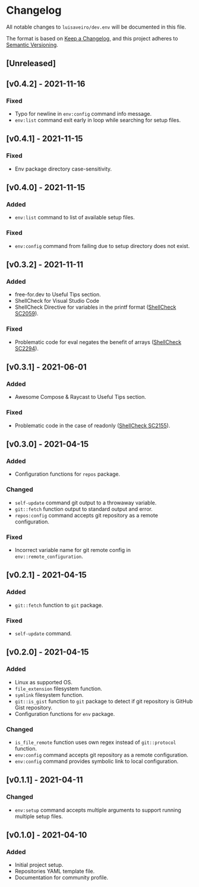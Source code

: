 # Changelog
All notable changes to `luisaveiro/dev.env` will be documented in this file.

The format is based on [Keep a Changelog](https://keepachangelog.com/en/1.0.0/),
and this project adheres to [Semantic Versioning](https://semver.org/spec/v2.0.0.html).

## [Unreleased]

## [v0.4.2] - 2021-11-16
### Fixed
- Typo for newline in `env:config` command info message.
- `env:list` command exit early in loop while searching for setup files.

## [v0.4.1] - 2021-11-15
### Fixed
- Env package directory case-sensitivity.

## [v0.4.0] - 2021-11-15
### Added
- `env:list` command to list of available setup files.

### Fixed
- `env:config` command from failing due to setup directory does not exist.

## [v0.3.2] - 2021-11-11
### Added
- free-for.dev to Useful Tips section.
- ShellCheck for Visual Studio Code
- ShellCheck Directive for variables in the printf format ([ShellCheck SC2059](https://github.com/koalaman/shellcheck/wiki/SC2059)).

### Fixed
- Problematic code for eval negates the benefit of arrays ([ShellCheck SC2294](https://github.com/koalaman/shellcheck/wiki/SC2294)).

## [v0.3.1] - 2021-06-01
### Added
- Awesome Compose & Raycast to Useful Tips section.

### Fixed
- Problematic code in the case of readonly ([ShellCheck SC2155](https://github.com/koalaman/shellcheck/wiki/SC2155)).

## [v0.3.0] - 2021-04-15
### Added
- Configuration functions for `repos` package.
### Changed
- `self-update` command git output to a throwaway variable.
- `git::fetch` function output to standard output and error.
- `repos:config` command accepts git repository as a remote configuration.

### Fixed
- Incorrect variable name for git remote config in `env::remote_configuration`.

## [v0.2.1] - 2021-04-15
### Added
- `git::fetch` function to `git` package.

### Fixed
- `self-update` command.

## [v0.2.0] - 2021-04-15
### Added
- Linux as supported OS.
- `file_extension` filesystem function.
- `symlink` filesystem function.
- `git::is_gist` function to `git` package to detect if git repository is GitHub Gist repository.
- Configuration functions for `env` package.

### Changed
- `is_file_remote` function uses own regex instead of `git::protocol` function.
- `env:config` command accepts git repository as a remote configuration.
- `env:config` command provides symbolic link to local configuration.

## [v0.1.1] - 2021-04-11
### Changed
- `env:setup` command accepts multiple arguments to support running multiple setup files.

## [v0.1.0] - 2021-04-10
### Added
- Initial project setup.
- Repositories YAML template file.
- Documentation for community profile.
